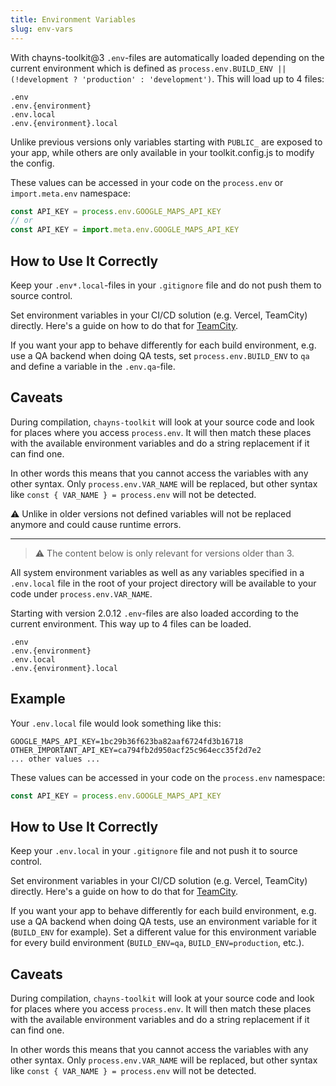 ```yaml
---
title: Environment Variables
slug: env-vars
---
```


With chayns-toolkit@3 `.env`-files are automatically loaded depending on the current environment
which is defined as `process.env.BUILD_ENV || (!development ? 'production' : 'development')`. This
will load up to 4 files:

```
.env
.env.{environment}
.env.local
.env.{environment}.local
```

Unlike previous versions only variables starting with `PUBLIC_` are exposed to your app, while
others are only available in your toolkit.config.js to modify the config.

These values can be accessed in your code on the `process.env` or `import.meta.env` namespace:

```js
const API_KEY = process.env.GOOGLE_MAPS_API_KEY
// or
const API_KEY = import.meta.env.GOOGLE_MAPS_API_KEY
```

## How to Use It Correctly

Keep your `.env*.local`-files in your `.gitignore` file and do not push them to source control.

Set environment variables in your CI/CD solution (e.g. Vercel, TeamCity) directly. Here's a guide on
how to do that for
[TeamCity](https://www.jetbrains.com/help/teamcity/configuring-build-parameters.html).

If you want your app to behave differently for each build environment, e.g. use a QA backend when
doing QA tests, set `process.env.BUILD_ENV` to `qa` and define a variable in the `.env.qa`-file.

## Caveats

During compilation, `chayns-toolkit` will look at your source code and look for places where you
access `process.env`. It will then match these places with the available environment variables and
do a string replacement if it can find one.

In other words this means that you cannot access the variables with any other syntax. Only
`process.env.VAR_NAME` will be replaced, but other syntax like `const { VAR_NAME } = process.env`
will not be detected.

⚠️ Unlike in older versions not defined variables will not be replaced anymore and could cause
runtime errors.

---

> ⚠️ The content below is only relevant for versions older than 3.

All system environment variables as well as any variables specified in a `.env.local` file in the
root of your project directory will be available to your code under `process.env.VAR_NAME`.

Starting with version 2.0.12 `.env`-files are also loaded according to the current environment. This
way up to 4 files can be loaded.

```
.env
.env.{environment}
.env.local
.env.{environment}.local
```

## Example

Your `.env.local` file would look something like this:

```env title="/.env.local"
GOOGLE_MAPS_API_KEY=1bc29b36f623ba82aaf6724fd3b16718
OTHER_IMPORTANT_API_KEY=ca794fb2d950acf25c964ecc35f2d7e2
... other values ...
```

These values can be accessed in your code on the `process.env` namespace:

```ts
const API_KEY = process.env.GOOGLE_MAPS_API_KEY
```

## How to Use It Correctly

Keep your `.env.local` in your `.gitignore` file and not push it to source control.

Set environment variables in your CI/CD solution (e.g. Vercel, TeamCity) directly. Here's a guide on
how to do that for
[TeamCity](https://www.jetbrains.com/help/teamcity/configuring-build-parameters.html).

If you want your app to behave differently for each build environment, e.g. use a QA backend when
doing QA tests, use an environment variable for it (`BUILD_ENV` for example). Set a different value
for this environment variable for every build environment (`BUILD_ENV=qa`, `BUILD_ENV=production`,
etc.).

## Caveats

During compilation, `chayns-toolkit` will look at your source code and look for places where you
access `process.env`. It will then match these places with the available environment variables and
do a string replacement if it can find one.

In other words this means that you cannot access the variables with any other syntax. Only
`process.env.VAR_NAME` will be replaced, but other syntax like `const { VAR_NAME } = process.env`
will not be detected.
